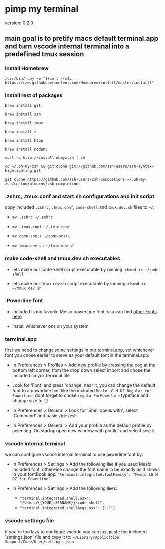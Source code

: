 # pimp my terminal

version: 0.2.0

## main goal is to pretify macs default terminal.app and turn vscode internal terminal into a predefined tmux session

### Install Homebrew

```shell
/usr/bin/ruby -e "$(curl -fsSL https://raw.githubusercontent.com/Homebrew/install/master/install)"
```

### Install rest of packages

```shell
brew install git

brew install zsh

brew install tmux

brew install z

brew install htop

brew install nodenv

curl -L http://install.ohmyz.sh | sh

cd ~/.oh-my-zsh && git clone git://github.com/zsh-users/zsh-syntax-highlighting.git

git clone https://github.com/zsh-users/zsh-completions ~/.oh-my-zsh/custom/plugins/zsh-completions
```

### .zshrc, .tmux.conf and start.sh configurations and init script

copy included `.zshrc`, `.tmux.conf`, `code-shell` and `tmux.dev.sh` files to `~/`.

- ``` mv .zshrc ~/.zshrc ```

- ``` mv .tmux.conf ~/.tmux.conf ```

- ``` mv code-shell ~/code-shell ```

- ``` mv tmux.dev.sh ~/tmux.dev.sh ```

### make code-shell and tmux.dev.sh executables

- lets make our code-shell script executable by running: `chmod +x ~/code-shell`

- lets make our tmux.dev.sh script executable by running: `chmod +x ~/tmux.dev.sh`

### .Powerline font

 - included is my favorite Meslo powerLine font, you can find [other Fonts here](https://github.com/powerline/fonts)

 - install whichever one on your system

### terminal.app

first we need to change some settings in our terminal.app, set whichever font you chose earlier to serve as your default font in the terminal.app:

- In Preferences > Profiles > Add new profile by pressing the cog at the bottom left corner, from the drop down select import and chose the included smyck.terminal file.

- Look for 'Font' and press 'change' near it, you can change the default font to a powerline font like the included `Meslo LG M DZ Regular for Powerline`, dont forget to chose `regularForPowerline` typeface and change size to `12`

- In Preferences > General > Look for 'Shell opens with', select 'Command' and paste `/bin/zsh`

- In Preferences > General > Add your profile as the default profile by selecting 'On startup open new window with profile' and select `smyck`.

### vscode internal terminal

we can configure vscode internal terminal to use powerline font by:

- In Preferences > Settings > Add the following line if you used Meslo included font, otherwise change the font name to be exactly as it shows in your fontBook.app: `"terminal.integrated.fontFamily": "Meslo LG M DZ for Powerline"`

- In Preferences > Settings > Add the following lines:
  - `"terminal.integrated.shell.osx": "/Users/{{YOUR_USERNAME}}/code-shell",`
  - `"terminal.integrated.shellArgs.osx": ["-l"]`

### vscode settings file

if you're too lazy to configure vscode you can just paste the included 'settings.json' file and copy it to: `~/Library/Application Support/Code/User/settings.json`
